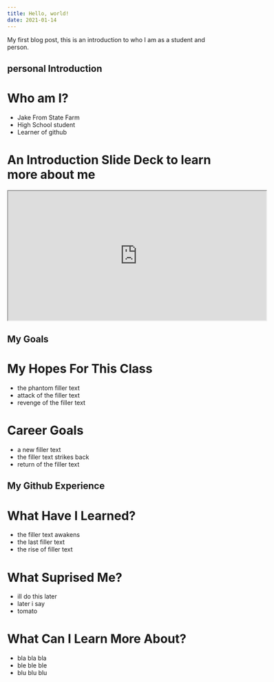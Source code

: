 ```yaml
---
title: Hello, world!
date: 2021-01-14
---
```


My first blog post, this is an introduction to who I am as a student and person.



## personal Introduction

# Who am I?

* Jake From State Farm
* High School student
* Learner of github

# An Introduction Slide Deck to learn more about me

<iframe src="https://jake063.github.io/github-slideshow/" width="600" height="300"></iframe> 

## My Goals

# My Hopes For This Class

* the phantom filler text
* attack of the filler text
* revenge of the filler text

# Career Goals

* a new filler text
* the filler text strikes back
* return of the filler text

## My Github Experience

# What Have I Learned?

* the filler text awakens
* the last filler text
* the rise of filler text

# What Suprised Me?

* ill do this later
* later i say
* tomato

# What Can I Learn More About?

* bla bla bla
* ble ble ble
* blu blu blu
